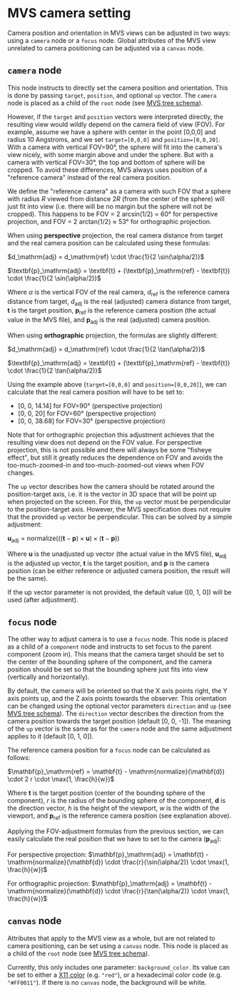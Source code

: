 # MVS camera setting

Camera position and orientation in MVS views can be adjusted in two ways: using a `camera` node or a `focus` node. Global attributes of the MVS view unrelated to camera positioning can be adjusted via a `canvas` node.

## `camera` node

This node instructs to directly set the camera position and orientation. This is done by passing `target`, `position`, and optional `up` vector. The `camera` node is placed as a child of the `root` node (see [MVS tree schema](./mvs-tree-schema.md)).

However, if the `target` and `position` vectors were interpreted directly, the resulting view would wildly depend on the camera field of view (FOV). For example, assume we have a sphere with center in the point [0,0,0] and radius 10 Angstroms, and we set `target=[0,0,0]` and `position=[0,0,20]`. With a camera with vertical FOV=90&deg;, the sphere will fit into the camera's view nicely, with some margin above and under the sphere. But with a camera with vertical FOV=30&deg;, the top and bottom of sphere will be cropped. To avoid these differences, MVS always uses position of a "reference camera" instead of the real camera position.

We define the "reference camera" as a camera with such FOV that a sphere with radius *R* viewed from distance 2*R* (from the center of the sphere) will just fit into view (i.e. there will be no margin but the sphere will not be cropped). This happens to be FOV = 2 arcsin(1/2) = 60&deg; for perspective projection, and FOV = 2 arctan(1/2) &approx; 53&deg; for orthographic projection.


When using **perspective** projection, the real camera distance from target and the real camera position can be calculated using these formulas:

$d_\mathrm{adj} = d_\mathrm{ref} \cdot \frac{1}{2 \sin(\alpha/2)}$

$\textbf{p}_\mathrm{adj} = \textbf{t} + (\textbf{p}_\mathrm{ref} - \textbf{t}) \cdot \frac{1}{2 \sin(\alpha/2)}$

Where $\alpha$ is the vertical FOV of the real camera, $d_\mathrm{ref}$ is the reference camera distance from target, $d_\mathrm{adj}$ is the real (adjusted) camera distance from target, $\textbf{t}$ is the target position, $\textbf{p}_\mathrm{ref}$ is the reference camera position (the actual value in the MVS file), and $\textbf{p}_\mathrm{adj}$ is the real (adjusted) camera position.

When using **orthographic** projection, the formulas are slightly different:

$d_\mathrm{adj} = d_\mathrm{ref} \cdot \frac{1}{2 \tan(\alpha/2)}$

$\textbf{p}_\mathrm{adj} = \textbf{t} + (\textbf{p}_\mathrm{ref} - \textbf{t}) \cdot \frac{1}{2 \tan(\alpha/2)}$


Using the example above (`target=[0,0,0]` and `position=[0,0,20]`), we can calculate that the real camera position will have to be set to:

- [0, 0, 14.14] for FOV=90&deg; (perspective projection)
- [0, 0, 20] for FOV=60&deg; (perspective projection)
- [0, 0, 38.68] for FOV=30&deg; (perspective projection)

Note that for orthographic projection this adjustment achieves that the resulting view does not depend on the FOV value. For perspective projection, this is not possible and there will always be some "fisheye effect", but still it greatly reduces the dependence on FOV and avoids the too-much-zoomed-in and too-much-zoomed-out views when FOV changes.


The `up` vector describes how the camera should be rotated around the position-target axis, i.e. it is the vector in 3D space that will be point up when projected on the screen. For this, the `up` vector must be perpendicular to the position-target axis. However, the MVS specification does not require that the provided `up` vector be perpendicular. This can be solved by a simple adjustment:

$\mathbf{u}_\mathrm{adj} = \mathrm{normalize} ( ((\mathbf{t}-\mathbf{p}) \times \mathbf{u}) \times (\mathbf{t}-\mathbf{p}) )$

Where $\mathbf{u}$ is the unadjusted up vector (the actual value in the MVS file), $\mathbf{u}_\mathrm{adj}$ is the adjusted up vector, $\textbf{t}$ is the target position, and $\textbf{p}$ is the camera position (can be either reference or adjusted camera position, the result will be the same).

If the up vector parameter is not provided, the default value ([0, 1, 0]) will be used (after adjustment).


## `focus` node

The other way to adjust camera is to use a `focus` node. This node is placed as a child of a `component` node and instructs to set focus to the parent component (zoom in). This means that the camera target should be set to the center of the bounding sphere of the component, and the camera position should be set so that the bounding sphere just fits into view (vertically and horizontally).

By default, the camera will be oriented so that the X axis points right, the Y axis points up, and the Z axis points towards the observer. This orientation can be changed using the optional vector parameters `direction` and `up` (see [MVS tree schema](./mvs-tree-schema.md)). The `direction` vector describes the direction from the camera position towards the target position (default [0, 0, -1]). The meaning of the `up` vector is the same as for the `camera` node and the same adjustment applies to it (default [0, 1, 0]).



The reference camera position for a `focus` node can be calculated as follows:

$\mathbf{p}_\mathrm{ref} = \mathbf{t} - \mathrm{normalize}(\mathbf{d}) \cdot 2 r \cdot \max(1, \frac{h}{w})$

Where $\textbf{t}$ is the target position (center of the bounding sphere of the component), $r$ is the radius of the bounding sphere of the component, $\textbf{d}$ is the direction vector, $h$ is the height of the viewport, $w$ is the width of the viewport, and $\textbf{p}_\mathrm{ref}$ is the reference camera position (see explanation above).

Applying the FOV-adjustment formulas from the previous section, we can easily calculate the real position that we have to set to the camera ($\textbf{p}_\mathrm{adj}$):

For perspective projection: $\mathbf{p}_\mathrm{adj} = \mathbf{t} - \mathrm{normalize}(\mathbf{d}) \cdot \frac{r}{\sin(\alpha/2)} \cdot \max(1, \frac{h}{w})$

For orthographic projection: $\mathbf{p}_\mathrm{adj} = \mathbf{t} - \mathrm{normalize}(\mathbf{d}) \cdot \frac{r}{\tan(\alpha/2)} \cdot \max(1, \frac{h}{w})$

## `canvas` node

Attributes that apply to the MVS view as a whole, but are not related to camera positioning, can be set using a `canvas` node. This node is placed as a child of the `root` node (see [MVS tree schema](./mvs-tree-schema.md)).

Currently, this only includes one parameter: `background_color`. Its value can be set to either a [X11 color](http://www.w3.org/TR/css3-color/#svg-color) (e.g. `"red"`), or a hexadecimal color code (e.g. `"#FF0011"`). If there is no `canvas` node, the background will be white.
